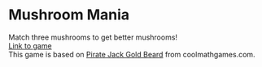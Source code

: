 # Mushroom Mania
Match three mushrooms to get better mushrooms! <br>
[Link to game](https://nengyi-jonathan-jiang.github.io/MushroomMania/) <br>
This game is based on [Pirate Jack Gold Beard](https://www.coolmathgames.com/0-pirate-jack-gold-beard) from coolmathgames.com.
